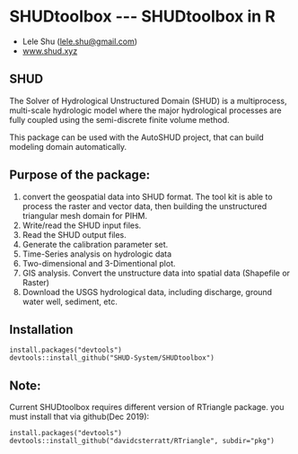 # SHUDtoolbox --- SHUDtoolbox in R

- Lele Shu (lele.shu@gmail.com)
- www.shud.xyz

## SHUD
The Solver of Hydrological Unstructured Domain (SHUD) is a multiprocess, multi-scale hydrologic model where the major hydrological processes are fully coupled using the semi-discrete finite volume method. 

This package can be used with the AutoSHUD project, that can build modeling domain automatically.

## Purpose of the package:
1. convert the geospatial data into SHUD format. The tool kit is able to process the raster and vector data, then building the unstructured triangular mesh domain for PIHM.
2. Write/read the SHUD input files.
3. Read the SHUD output files.
4. Generate the calibration parameter set.
5. Time-Series analysis on hydrologic data
6. Two-dimensional and 3-Dimentional plot.
7. GIS analysis. Convert the unstructure data into spatial data (Shapefile or Raster)
8. Download the USGS hydrological data, including discharge, ground water well, sediment, etc.


## Installation
```
install.packages("devtools")
devtools::install_github("SHUD-System/SHUDtoolbox")
```

## Note:
Current SHUDtoolbox requires different version of RTriangle package. you must install that via github(Dec 2019):
```
install.packages("devtools")
devtools::install_github("davidcsterratt/RTriangle", subdir="pkg")
```

